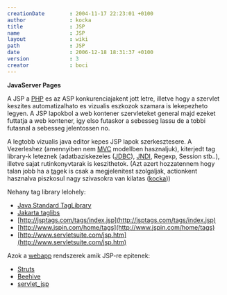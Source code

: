 ```yaml
---
creationDate        : 2004-11-17 22:23:01 +0100 
author              : kocka 
title               : JSP 
name                : JSP 
layout              : wiki 
path                : JSP 
date                : 2006-12-18 18:31:37 +0100 
version             : 3 
creator             : boci 
---
```

__JavaServer Pages__

A JSP a [PHP](http://www.php.net) es az ASP konkurenciajakent jott letre, illetve hogy a szervlet keszites automatizalhato es vizualis eszkozok szamara is lekepezheto legyen. A JSP lapokbol a web kontener szervleteket general majd ezeket futtatja a web kontener, igy elso futaskor a sebesseg lassu de a tobbi futasnal a sebesseg jelentossen no.

A legtobb vizualis java editor kepes JSP lapok szerkesztesere. A Vezerleshez (amennyiben nem [MVC](MVC.html) modellben hasznaljuk), kiterjedt tag library-k leteznek (adatbaziskezeles ([JDBC](JDBC.html)), [JNDI](JNDI.html), Regexp, Session stb..), illetve sajat rutinkonyvtarak is keszithetok. (Azt azert hozzatennem hogy talan jobb ha a [tag](Missing.html)ek is csak a megjelenitest szolgaljak, actionkent hasznalva piszkosul nagy szivasokra van kilatas ([kocka](kocka.html)))

Nehany tag library lelohely:

*   [Java Standard TagLibrary](http://java.sun.com/products/jsp/jstl)
*   [Jakarta taglibs](http://jakarta.apache.org/taglibs/index.html)
*   [http://jsptags.com/tags/index.jsp](http://jsptags.com/tags/index.jsp)
*   [http://www.jspin.com/home/tags](http://www.jspin.com/home/tags)
*   [http://www.servletsuite.com/jsp.htm](http://www.servletsuite.com/jsp.htm)

Azok a [webapp](webapp.html) rendszerek amik JSP-re epitenek:

*   [Struts](struts.html)
*   [Beehive](beehive.html)
*   [servlet_jsp](servlet_jsp.html)
